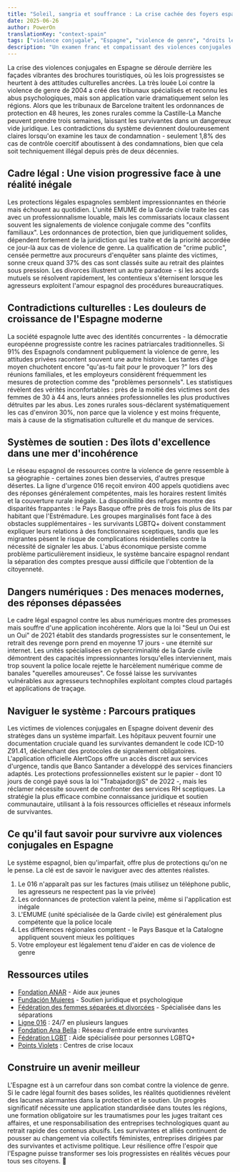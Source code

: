 ```yaml
---
title: "Soleil, sangria et souffrance : La crise cachée des foyers espagnols"
date: 2025-06-26
author: PowerOn
translationKey: "context-spain"
tags: ["violence conjugale", "Espagne", "violence de genre", "droits légaux", "soutien aux survivantes"]
description: "Un examen franc et compatissant des violences conjugales en Espagne, couvrant protections légales, défis culturels et ressources pour survivantes avec un humour mesuré."
---
```


La crise des violences conjugales en Espagne se déroule derrière les façades vibrantes des brochures touristiques, où les lois progressistes se heurtent à des attitudes culturelles ancrées. La très louée Loi contre la violence de genre de 2004 a créé des tribunaux spécialisés et reconnu les abus psychologiques, mais son application varie dramatiquement selon les régions. Alors que les tribunaux de Barcelone traitent les ordonnances de protection en 48 heures, les zones rurales comme la Castille-La Manche peuvent prendre trois semaines, laissant les survivantes dans un dangereux vide juridique. Les contradictions du système deviennent douloureusement claires lorsqu'on examine les taux de condamnation - seulement 1,8% des cas de contrôle coercitif aboutissent à des condamnations, bien que cela soit techniquement illégal depuis près de deux décennies.

## Cadre légal : Une vision progressive face à une réalité inégale  

Les protections légales espagnoles semblent impressionnantes en théorie mais échouent au quotidien. L'unité EMUME de la Garde civile traite les cas avec un professionnalisme louable, mais les commissariats locaux classent souvent les signalements de violence conjugale comme des "conflits familiaux". Les ordonnances de protection, bien que juridiquement solides, dépendent fortement de la juridiction qui les traite et de la priorité accordée ce jour-là aux cas de violence de genre. La qualification de "crime public", censée permettre aux procureurs d'enquêter sans plainte des victimes, sonne creux quand 37% des cas sont classés suite au retrait des plaintes sous pression. Les divorces illustrent un autre paradoxe - si les accords mutuels se résolvent rapidement, les contentieux s'éternisent lorsque les agresseurs exploitent l'amour espagnol des procédures bureaucratiques.

## Contradictions culturelles : Les douleurs de croissance de l'Espagne moderne  

La société espagnole lutte avec des identités concurrentes - la démocratie européenne progressiste contre les racines patriarcales traditionnelles. Si 91% des Espagnols condamnent publiquement la violence de genre, les attitudes privées racontent souvent une autre histoire. Les tantes d'âge moyen chuchotent encore "qu'as-tu fait pour le provoquer ?" lors des réunions familiales, et les employeurs considèrent fréquemment les mesures de protection comme des "problèmes personnels". Les statistiques révèlent des vérités inconfortables : près de la moitié des victimes sont des femmes de 30 à 44 ans, leurs années professionnelles les plus productives détruites par les abus. Les zones rurales sous-déclarent systématiquement les cas d'environ 30%, non parce que la violence y est moins fréquente, mais à cause de la stigmatisation culturelle et du manque de services.

## Systèmes de soutien : Des îlots d'excellence dans une mer d'incohérence  

Le réseau espagnol de ressources contre la violence de genre ressemble à sa géographie - certaines zones bien desservies, d'autres presque désertes. La ligne d'urgence 016 reçoit environ 400 appels quotidiens avec des réponses généralement compétentes, mais les horaires restent limités et la couverture rurale inégale. La disponibilité des refuges montre des disparités frappantes : le Pays Basque offre près de trois fois plus de lits par habitant que l'Estrémadure. Les groupes marginalisés font face à des obstacles supplémentaires - les survivants LGBTQ+ doivent constamment expliquer leurs relations à des fonctionnaires sceptiques, tandis que les migrantes pèsent le risque de complications résidentielles contre la nécessité de signaler les abus. L'abus économique persiste comme problème particulièrement insidieux, le système bancaire espagnol rendant la séparation des comptes presque aussi difficile que l'obtention de la citoyenneté.

## Dangers numériques : Des menaces modernes, des réponses dépassées  

Le cadre légal espagnol contre les abus numériques montre des promesses mais souffre d'une application incohérente. Alors que la loi "Seul un Oui est un Oui" de 2021 établit des standards progressistes sur le consentement, le retrait des revenge porn prend en moyenne 17 jours - une éternité sur internet. Les unités spécialisées en cybercriminalité de la Garde civile démontrent des capacités impressionnantes lorsqu'elles interviennent, mais trop souvent la police locale rejette le harcèlement numérique comme de banales "querelles amoureuses". Ce fossé laisse les survivantes vulnérables aux agresseurs technophiles exploitant comptes cloud partagés et applications de traçage.

## Naviguer le système : Parcours pratiques  

Les victimes de violences conjugales en Espagne doivent devenir des stratèges dans un système imparfait. Les hôpitaux peuvent fournir une documentation cruciale quand les survivantes demandent le code ICD-10 Z91.41, déclenchant des protocoles de signalement obligatoires. L'application officielle AlertCops offre un accès discret aux services d'urgence, tandis que Banco Santander a développé des services financiers adaptés. Les protections professionnelles existent sur le papier - dont 10 jours de congé payé sous la loi "Trabajador@S" de 2022 -, mais les réclamer nécessite souvent de confronter des services RH sceptiques. La stratégie la plus efficace combine connaissance juridique et soutien communautaire, utilisant à la fois ressources officielles et réseaux informels de survivantes.

## Ce qu'il faut savoir pour survivre aux violences conjugales en Espagne

Le système espagnol, bien qu'imparfait, offre plus de protections qu'on ne le pense. La clé est de savoir le naviguer avec des attentes réalistes.

1. Le 016 n'apparaît pas sur les factures (mais utilisez un téléphone public, les agresseurs ne respectent pas la vie privée)
2. Les ordonnances de protection valent la peine, même si l'application est inégale
3. L'EMUME (unité spécialisée de la Garde civile) est généralement plus compétente que la police locale
4. Les différences régionales comptent - le Pays Basque et la Catalogne appliquent souvent mieux les politiques
5. Votre employeur est légalement tenu d'aider en cas de violence de genre

## Ressources utiles

- [Fondation ANAR](https://www.anar.org/) - Aide aux jeunes
- [Fundación Mujeres](https://www.fundacionmujeres.es/) - Soutien juridique et psychologique
- [Fédération des femmes séparées et divorcées](https://www.separadasydivorciadas.org/) - Spécialisée dans les séparations
- [Ligne 016](https://violenciagenero.igualdad.gob.es/) : 24/7 en plusieurs langues  
- [Fondation Ana Bella](https://www.fundacionanabella.org/) : Réseau d'entraide entre survivantes  
- [Fédération LGBT](https://felgtbi.org/) : Aide spécialisée pour personnes LGBTQ+  
- [Points Violets](https://violenciagenero.igualdad.gob.es/) : Centres de crise locaux  

## Construire un avenir meilleur  

L'Espagne est à un carrefour dans son combat contre la violence de genre. Si le cadre légal fournit des bases solides, les réalités quotidiennes révèlent des lacunes alarmantes dans la protection et le soutien. Un progrès significatif nécessite une application standardisée dans toutes les régions, une formation obligatoire sur les traumatismes pour les juges traitant ces affaires, et une responsabilisation des entreprises technologiques quant au retrait rapide des contenus abusifs. Les survivantes et alliés continuent de pousser au changement via collectifs féministes, entreprises dirigées par des survivantes et activisme politique. Leur résilience offre l'espoir que l'Espagne puisse transformer ses lois progressistes en réalités vécues pour tous ses citoyens. 💜

